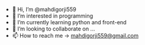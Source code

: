 - 👋 Hi, I’m @mahdigorji559
- 👀 I’m interested in programming
- 🌱 I’m currently learning python and front-end
- 💞️ I’m looking to collaborate on ...
- 📫 How to reach me -> mahdigorji559@gmail.com

<!---
mahdigorji559/mahdigorji559 is a ✨ special ✨ repository because its `README.md` (this file) appears on your GitHub profile.
You can click the Preview link to take a look at your changes.
--->

